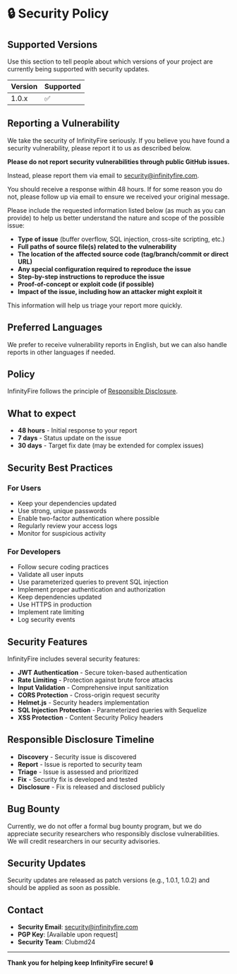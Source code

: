 # 🔒 Security Policy

## Supported Versions

Use this section to tell people about which versions of your project are currently being supported with security updates.

| Version | Supported          |
| ------- | ------------------ |
| 1.0.x   | :white_check_mark: |

## Reporting a Vulnerability

We take the security of InfinityFire seriously. If you believe you have found a security vulnerability, please report it to us as described below.

**Please do not report security vulnerabilities through public GitHub issues.**

Instead, please report them via email to [security@infinityfire.com](mailto:security@infinityfire.com).

You should receive a response within 48 hours. If for some reason you do not, please follow up via email to ensure we received your original message.

Please include the requested information listed below (as much as you can provide) to help us better understand the nature and scope of the possible issue:

* **Type of issue** (buffer overflow, SQL injection, cross-site scripting, etc.)
* **Full paths of source file(s) related to the vulnerability**
* **The location of the affected source code (tag/branch/commit or direct URL)**
* **Any special configuration required to reproduce the issue**
* **Step-by-step instructions to reproduce the issue**
* **Proof-of-concept or exploit code (if possible)**
* **Impact of the issue, including how an attacker might exploit it**

This information will help us triage your report more quickly.

## Preferred Languages

We prefer to receive vulnerability reports in English, but we can also handle reports in other languages if needed.

## Policy

InfinityFire follows the principle of [Responsible Disclosure](https://en.wikipedia.org/wiki/Responsible_disclosure).

## What to expect

* **48 hours** - Initial response to your report
* **7 days** - Status update on the issue
* **30 days** - Target fix date (may be extended for complex issues)

## Security Best Practices

### For Users
* Keep your dependencies updated
* Use strong, unique passwords
* Enable two-factor authentication where possible
* Regularly review your access logs
* Monitor for suspicious activity

### For Developers
* Follow secure coding practices
* Validate all user inputs
* Use parameterized queries to prevent SQL injection
* Implement proper authentication and authorization
* Keep dependencies updated
* Use HTTPS in production
* Implement rate limiting
* Log security events

## Security Features

InfinityFire includes several security features:

* **JWT Authentication** - Secure token-based authentication
* **Rate Limiting** - Protection against brute force attacks
* **Input Validation** - Comprehensive input sanitization
* **CORS Protection** - Cross-origin request security
* **Helmet.js** - Security headers implementation
* **SQL Injection Protection** - Parameterized queries with Sequelize
* **XSS Protection** - Content Security Policy headers

## Responsible Disclosure Timeline

* **Discovery** - Security issue is discovered
* **Report** - Issue is reported to security team
* **Triage** - Issue is assessed and prioritized
* **Fix** - Security fix is developed and tested
* **Disclosure** - Fix is released and disclosed publicly

## Bug Bounty

Currently, we do not offer a formal bug bounty program, but we do appreciate security researchers who responsibly disclose vulnerabilities. We will credit researchers in our security advisories.

## Security Updates

Security updates are released as patch versions (e.g., 1.0.1, 1.0.2) and should be applied as soon as possible.

## Contact

* **Security Email**: [security@infinityfire.com](mailto:security@infinityfire.com)
* **PGP Key**: [Available upon request]
* **Security Team**: Clubmd24

---

**Thank you for helping keep InfinityFire secure! 🔒** 